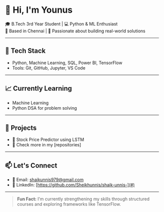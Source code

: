 # 👋 Hi, I'm Younus

🎓 B.Tech 3rd Year Student | 💻 Python & ML Enthusiast  
📍 Based in Chennai | 🚀 Passionate about building real-world solutions

---

## 🧰 Tech Stack
- Python, Machine Learning, SQL, Power BI, TensorFlow
- Tools: Git, GitHub, Jupyter, VS Code

---

## 📈 Currently Learning
- Machine Learning
- Python DSA for problem solving

---

## 📂 Projects
- 🧠 Stock Price Predictor using LSTM  
- 📌 Check more in my [repositories]

---

## 📫 Let's Connect
- 📧 Email: shaikunnis979@gmail.com  
- 🔗 LinkedIn: [https://github.com/Sheikhunnis/shaik-unnis-](#)

---

> **Fun Fact:** I'm currently strengthening my skills through structured courses and exploring frameworks like TensorFlow.
